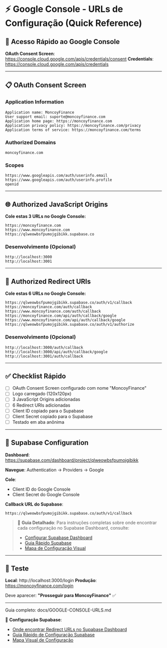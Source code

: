 # ⚡ Google Console - URLs de Configuração (Quick Reference)

## 🔗 Acesso Rápido ao Google Console

**OAuth Consent Screen**: https://console.cloud.google.com/apis/credentials/consent
**Credentials**: https://console.cloud.google.com/apis/credentials

---

## 📋 OAuth Consent Screen

### Application Information
```
Application name: MoncoyFinance
User support email: suporte@moncoyfinance.com
Application home page: https://moncoyfinance.com
Application privacy policy: https://moncoyfinance.com/privacy
Application terms of service: https://moncoyfinance.com/terms
```

### Authorized Domains
```
moncoyfinance.com
```

### Scopes
```
https://www.googleapis.com/auth/userinfo.email
https://www.googleapis.com/auth/userinfo.profile
openid
```

---

## 🌐 Authorized JavaScript Origins

**Cole estas 3 URLs no Google Console:**

```
https://moncoyfinance.com
https://www.moncoyfinance.com
https://qlweowbsfpumojgibikk.supabase.co
```

### Desenvolvimento (Opcional)
```
http://localhost:3000
http://localhost:3001
```

---

## 🔄 Authorized Redirect URIs

**Cole estas 6 URLs no Google Console:**

```
https://qlweowbsfpumojgibikk.supabase.co/auth/v1/callback
https://moncoyfinance.com/auth/callback
https://www.moncoyfinance.com/auth/callback
https://moncoyfinance.com/api/auth/callback/google
https://www.moncoyfinance.com/api/auth/callback/google
https://qlweowbsfpumojgibikk.supabase.co/auth/v1/authorize
```

### Desenvolvimento (Opcional)
```
http://localhost:3000/auth/callback
http://localhost:3000/api/auth/callback/google
http://localhost:3001/auth/callback
```

---

## ✅ Checklist Rápido

- [ ] OAuth Consent Screen configurado com nome "MoncoyFinance"
- [ ] Logo carregado (120x120px)
- [ ] 3 JavaScript Origins adicionadas
- [ ] 6 Redirect URIs adicionadas
- [ ] Client ID copiado para o Supabase
- [ ] Client Secret copiado para o Supabase
- [ ] Testado em aba anônima

---

## 🎯 Supabase Configuration

**Dashboard**: https://supabase.com/dashboard/project/qlweowbsfpumojgibikk

**Navegue**: Authentication → Providers → Google

**Cole**:
- Client ID do Google Console
- Client Secret do Google Console

**Callback URL do Supabase**:
```
https://qlweowbsfpumojgibikk.supabase.co/auth/v1/callback
```

> 📖 **Guia Detalhado**: Para instruções completas sobre onde encontrar cada configuração no Supabase Dashboard, consulte:
> - [Configurar Supabase Dashboard](docs/SUPABASE-DASHBOARD-CONFIG.md)
> - [Guia Rápido Supabase](SUPABASE-QUICK-REFERENCE.md)
> - [Mapa de Configuração Visual](docs/CONFIG-MAP.md)

---

## 🧪 Teste

**Local**: http://localhost:3000/login
**Produção**: https://moncoyfinance.com/login

Deve aparecer: **"Prosseguir para MoncoyFinance"** ✅

---

Guia completo: docs/GOOGLE-CONSOLE-URLS.md

📖 **Configuração Supabase**: 
- [Onde encontrar Redirect URLs no Supabase Dashboard](docs/SUPABASE-DASHBOARD-CONFIG.md)
- [Guia Rápido de Configuração Supabase](SUPABASE-QUICK-REFERENCE.md)
- [Mapa Visual de Configuração](docs/CONFIG-MAP.md)
